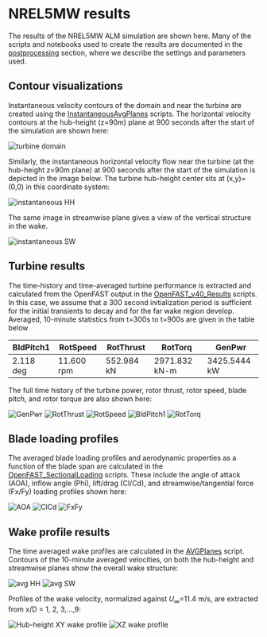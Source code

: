 # NREL5MW results

The results of the NREL5MW ALM simulation are shown here.  Many of the scripts and notebooks used to create the results are documented in the [postprocessing](../postprocessing/README.md) section, where we describe the settings and parameters used.

## Contour visualizations

Instantaneous velocity contours of the domain and near the turbine are created using the [InstantaneousAvgPlanes](../postprocessing/InstantaneousAvgPlanes.ipynb) scripts.
The horizontal velocity contours at the hub-height (z=90m) plane at 900 seconds after the start of the simulation are shown here:

![turbine domain](images/XYdomain_INST_15900.png)

Similarly, the instantaneous horizontal velocity flow near the turbine (at the hub-height z=90m plane) at 900 seconds after the start of the simulation is depicted in the image below.  The turbine hub-height center sits at (x,y)=(0,0) in this coordinate system:

![instantaneous HH](images/turbineHH_INST_15900.png)

The same image in streamwise plane gives a view of the vertical structure in the wake.

![instantaneous SW](images/turbineSW_INST_15900.png)

## Turbine results

The time-history and time-averaged turbine performance is extracted and calculated from the OpenFAST output in the [OpenFAST_v40_Results](../postprocessing/OpenFAST_v40_Results.ipynb) scripts.  In this case, we assume that a 300 second initialization period is sufficient for the initial transients to decay and for the far wake region develop.  Averaged, 10-minute statistics from t=300s to t=900s are given in the table below

|BldPitch1    |RotSpeed    |RotThrust  |RotTorq       |GenPwr|
|---          | ----       |---        |---           |--- |
|2.118 deg    |11.600 rpm  |552.984 kN |2971.832 kN-m |3425.5444 kW|

The full time history of the turbine power, rotor thrust, rotor speed, blade pitch, and rotor torque are also shown here:

![GenPwr](images/OpenFAST_T0_GenPwr.png)
![RotThrust](images/OpenFAST_T0_RotThrust.png)
![RotSpeed](images/OpenFAST_T0_RotSpeed.png)
![BldPitch1](images/OpenFAST_T0_BldPitch1.png)
![RotTorq](images/OpenFAST_T0_RotTorq.png)

## Blade loading profiles

The averaged blade loading profiles and aerodynamic properties as a function of the blade span are calculated in the [OpenFAST_SectionalLoading](../postprocessing/OpenFAST_SectionalLoading.ipynb) scripts.  These include the angle of attack (AOA), inflow angle (Phi), lift/drag (Cl/Cd), and streamwise/tangential force (Fx/Fy) loading profiles shown here:

![AOA](images/OpenFAST_T0_AOA.png)
![ClCd](images/OpenFAST_T0_ClCd.png)
![FxFy](images/OpenFAST_T0_FxFy.png)


## Wake profile results

The time averaged wake profiles are calculated in the [AVGPlanes](../postprocessing/AVGPlanes.ipynb) script.  Contours of the 10-minute averaged velocities, on both the hub-height and streamwise planes show the overall wake structure:

![avg HH](images/turbineHH_AVG_300_900.png)
![avg SW](images/turbineSW_AVG_300_900.png)

Profiles of the wake velocity, normalized against $U_\infty$=11.4 m/s, are extracted from x/D = 1, 2, 3,...,9: 

![Hub-height XY wake profile](images/WakeProfile_XY_300_900.png)
![XZ wake profile](images/WakeProfile_XZ_300_900.png)
